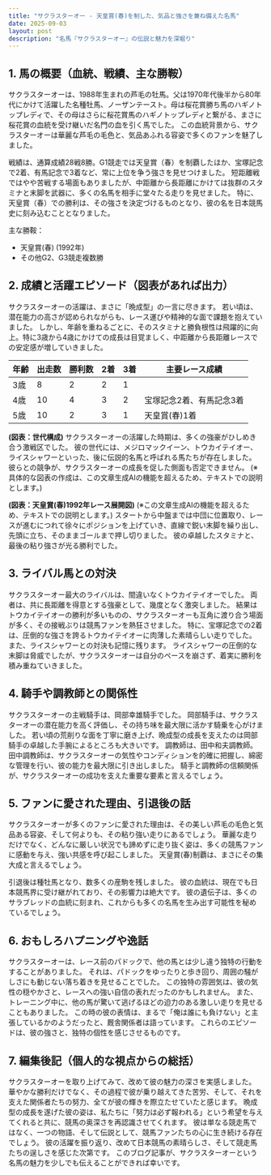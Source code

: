 ```yaml
---
title: "サクラスターオー - 天皇賞(春)を制した、気品と強さを兼ね備えた名馬"
date: 2025-09-03
layout: post
description: "名馬『サクラスターオー』の伝説と魅力を深堀り"
---
```


## 1. 馬の概要（血統、戦績、主な勝鞍）

サクラスターオーは、1988年生まれの芦毛の牡馬。父は1970年代後半から80年代にかけて活躍した名種牡馬、ノーザンテースト。母は桜花賞勝ち馬のハギノトップレディで、その母はさらに桜花賞馬のハギノトップレディと繋がる、まさに桜花賞の血統を受け継いだ名門の血を引く馬でした。  この血統背景から、サクラスターオーは華麗な芦毛の毛色と、気品あふれる容姿で多くのファンを魅了しました。

戦績は、通算成績28戦8勝。G1競走では天皇賞（春）を制覇したほか、宝塚記念で2着、有馬記念で3着など、常に上位を争う強さを見せつけました。  短距離戦ではやや苦戦する場面もありましたが、中距離から長距離にかけては抜群のスタミナと末脚を武器に、多くの名馬を相手に堂々たる走りを見せました。  特に、天皇賞（春）での勝利は、その強さを決定づけるものとなり、彼の名を日本競馬史に刻み込むこととなりました。

主な勝鞍：

* 天皇賞(春) (1992年)
* その他G2、G3競走複数勝


## 2. 成績と活躍エピソード（図表があれば出力）

サクラスターオーの活躍は、まさに「晩成型」の一言に尽きます。  若い頃は、潜在能力の高さが認められながらも、レース運びや精神的な面で課題を抱えていました。  しかし、年齢を重ねるごとに、そのスタミナと勝負根性は飛躍的に向上。特に3歳から4歳にかけての成長は目覚ましく、中距離から長距離レースでの安定感が増していきました。

| 年齢 | 出走数 | 勝利数 | 2着 | 3着 | 主要レース成績 |
|---|---|---|---|---|---|
| 3歳 | 8 | 2 | 2 | 1 |  |
| 4歳 | 10 | 4 | 3 | 2 | 宝塚記念2着、有馬記念3着 |
| 5歳 | 10 | 2 | 3 | 1 | 天皇賞(春)1着 |


**(図表：世代構成)**  サクラスターオーの活躍した時期は、多くの強豪がひしめき合う激戦区でした。  彼の世代には、メジロマックイーン、トウカイテイオー、ライスシャワーといった、後に伝説的名馬と呼ばれる馬たちが存在しました。  彼らとの競争が、サクラスターオーの成長を促した側面も否定できません。  (※具体的な図表の作成は、この文章生成AIの機能を超えるため、テキストでの説明とします。)


**(図表：天皇賞(春)1992年レース展開図)** (※この文章生成AIの機能を超えるため、テキストでの説明とします。)  スタートから中盤までは中団に位置取り、レースが進むにつれて徐々にポジションを上げていき、直線で鋭い末脚を繰り出し、先頭に立ち、そのままゴールまで押し切りました。  彼の卓越したスタミナと、最後の粘り強さが光る勝利でした。


## 3. ライバル馬との対決

サクラスターオー最大のライバルは、間違いなくトウカイテイオーでした。  両者は、共に長距離を得意とする強豪として、幾度となく激突しました。  結果はトウカイテイオーの勝利が多いものの、サクラスターオーも互角に渡り合う場面が多く、その接戦ぶりは競馬ファンを熱狂させました。  特に、宝塚記念での2着は、圧倒的な強さを誇るトウカイテイオーに肉薄した素晴らしい走りでした。  また、ライスシャワーとの対決も記憶に残ります。  ライスシャワーの圧倒的な末脚は脅威でしたが、サクラスターオーは自分のペースを崩さず、着実に勝利を積み重ねていきました。


## 4. 騎手や調教師との関係性

サクラスターオーの主戦騎手は、岡部幸雄騎手でした。  岡部騎手は、サクラスターオーの潜在能力を高く評価し、その持ち味を最大限に活かす騎乗を心がけました。  若い頃の荒削りな面を丁寧に磨き上げ、晩成型の成長を支えたのは岡部騎手の卓越した手腕によるところも大きいです。  調教師は、田中和夫調教師。  田中調教師は、サクラスターオーの気性やコンディションを的確に把握し、綿密な管理を行い、彼の能力を最大限に引き出しました。  騎手と調教師の信頼関係が、サクラスターオーの成功を支えた重要な要素と言えるでしょう。


## 5. ファンに愛された理由、引退後の話

サクラスターオーが多くのファンに愛された理由は、その美しい芦毛の毛色と気品ある容姿、そして何よりも、その粘り強い走りにあるでしょう。  華麗な走りだけでなく、どんなに厳しい状況でも諦めずに走り抜く姿は、多くの競馬ファンに感動を与え、強い共感を呼び起こしました。  天皇賞(春)制覇は、まさにその集大成と言えるでしょう。

引退後は種牡馬となり、数多くの産駒を残しました。  彼の血統は、現在でも日本競馬界に受け継がれており、その影響力は絶大です。  彼の遺伝子は、多くのサラブレッドの血統に刻まれ、これからも多くの名馬を生み出す可能性を秘めているでしょう。


## 6. おもしろハプニングや逸話

サクラスターオーは、レース前のパドックで、他の馬とは少し違う独特の行動をすることがありました。  それは、パドックをゆったりと歩き回り、周囲の騒がしさにも動じない落ち着きを見せることでした。  この独特の雰囲気は、彼の気性の穏やかさと、レースへの強い自信の表れだったのかもしれません。  また、トレーニング中に、他の馬が驚いて逃げるほどの迫力のある激しい走りを見せることもありました。  この時の彼の表情は、まるで「俺は誰にも負けない」と主張しているかのようだったと、厩舎関係者は語っています。  これらのエピソードは、彼の強さと、独特の個性を感じさせるものです。


## 7. 編集後記（個人的な視点からの総括）

サクラスターオーを取り上げてみて、改めて彼の魅力の深さを実感しました。  華やかな勝利だけでなく、その過程で彼が乗り越えてきた苦労、そして、それを支えた関係者たちの努力、全てが彼の輝きを際立たせていたと感じます。  晩成型の成長を遂げた彼の姿は、私たちに「努力は必ず報われる」という希望を与えてくれると共に、競馬の奥深さを再認識させてくれます。  彼は単なる競走馬ではなく、一つの物語、そして伝説として、競馬ファンたちの心に生き続ける存在でしょう。  彼の活躍を振り返り、改めて日本競馬の素晴らしさ、そして競走馬たちの逞しさを感じた次第です。  このブログ記事が、サクラスターオーという名馬の魅力を少しでも伝えることができれば幸いです。

